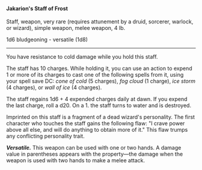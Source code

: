 #### Jakarion's Staff of Frost

Staff, weapon, very rare (requires attunement by a druid, sorcerer, warlock, or wizard), simple weapon, melee weapon, 4 lb.

1d6 bludgeoning  - versatile (1d8)

---

You have resistance to cold damage while you hold this staff.

The staff has 10 charges. While holding it, you can use an action to expend 1 or more of its charges to cast one of the following spells from it, using your spell save DC: *cone of cold* (5 charges), *fog cloud* (1 charge), *ice storm* (4 charges), or *wall of ice* (4 charges).

The staff regains 1d6 + 4 expended charges daily at dawn. If you expend the last charge, roll a d20. On a 1. the staff turns to water and is destroyed.

Imprinted on this staff is a fragment of a dead wizard's personality. The first character who touches the staff gains the following flaw: "I crave power above all else, and will do anything to obtain more of it." This flaw trumps any conflicting personality trait.

***Versatile.*** This weapon can be used with one or two hands. A damage value in parentheses appears with the property—the damage when the weapon is used with two hands to make a melee attack.



